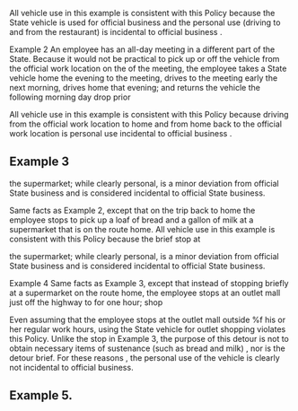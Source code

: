 All vehicle use in this example is consistent with this Policy because the State vehicle is used for official business and the personal use (driving to and from the restaurant) is incidental to official business .

Example 2 An employee has an all-day meeting in a different part of the State. Because it would not be practical to pick up or off the vehicle from the official work location on the of the meeting, the employee takes a State vehicle home the evening to the meeting, drives to the meeting early the next morning, drives home that evening; and returns the vehicle the following morning day drop prior

All vehicle use in this example is consistent with this Policy because driving from the official work location to home and from home back to the official work location is personal use incidental to official business .

## **Example 3**

the supermarket; while clearly personal, is a minor deviation from official State business and is considered incidental to official State business.

Same facts as Example 2, except that on the trip back to home the employee stops to pick up a loaf of bread and a gallon of milk at a supermarket that is on the route home. All vehicle use in this example is consistent with this Policy because the brief stop at

the supermarket; while clearly personal, is a minor deviation from official State business and is considered incidental to official State business.

Example 4 Same facts as Example 3, except that instead of stopping briefly at a supermarket on the route home, the employee stops at an outlet mall just off the highway to for one hour; shop

Even assuming that the employee stops at the outlet mall outside %f his or her regular work hours, using the State vehicle for outlet shopping violates this Policy. Unlike the stop in Example 3, the purpose of this detour is not to obtain necessary items of sustenance (such as bread and milk) , nor is the detour brief. For these reasons , the personal use of the vehicle is clearly not incidental to official business.

## **Example 5.**